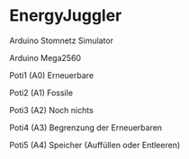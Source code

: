 # EnergyJuggler
Arduino Stomnetz Simulator

Arduino Mega2560

Poti1 (A0) Erneuerbare

Poti2 (A1) Fossile

Poti3 (A2) Noch nichts

Poti4 (A3) Begrenzung der Erneuerbaren

Poti5 (A4) Speicher (Auffüllen oder Entleeren)
